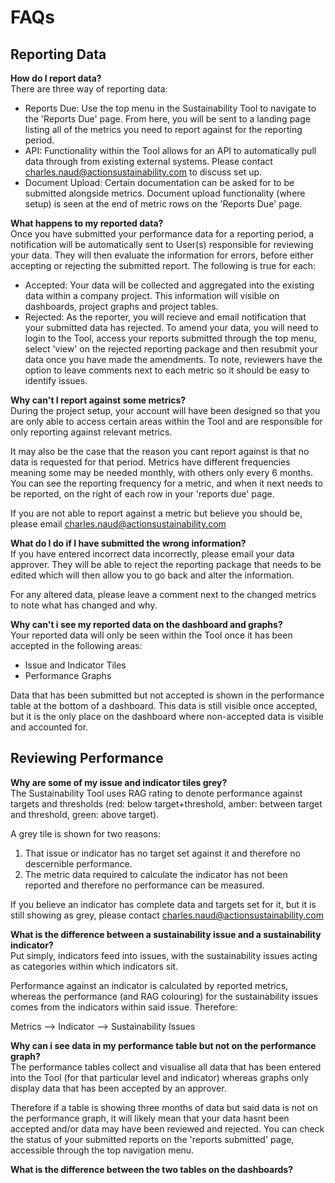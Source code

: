 #  FAQs

##  Reporting Data

**How do I report data?**  
There are three way of reporting data:
- Reports Due: Use the top menu in the Sustainability Tool to navigate to the 'Reports Due' page. From here, you will be sent to a landing page listing all of the metrics you need to report against for the reporting period.
- API: Functionality within the Tool allows for an API to automatically pull data through from existing external systems. Please contact charles.naud@actionsustainability.com to discuss set up.
- Document Upload: Certain documentation can be asked for to be submitted alongside metrics. Document upload functionality (where setup) is seen at the end of metric rows on the 'Reports Due' page.

**What happens to my reported data?**  
Once you have submitted your performance data for a reporting period, a notification will be automatically sent to User(s) responsible for reviewing your data. They will then evaluate the information for errors, before either accepting or rejecting the submitted report. The following is true for each:
- Accepted: Your data will be collected and aggregated into the existing data within a company project. This information will visible on dashboards, project graphs and project tables.
- Rejected: As the reporter, you will recieve and email notification that your submitted data has rejected. To amend your data, you will need to login to the Tool, access your reports submitted through the top menu, select 'view' on the rejected reporting package and then resubmit your data once you have made the amendments. To note, reviewers have the option to leave comments next to each metric so it should be easy to identify issues. 

**Why can't I report against some metrics?**  
During the project setup, your account will have been designed so that you are only able to access certain areas within the Tool and are responsible for only reporting against relevant metrics.

It may also be the case that the reason you cant report against is that no data is requested for that period. Metrics have different frequencies meaning some may be needed monthly, with others only every 6 months. You can see the reporting frequency for a metric, and when it next needs to be reported, on the right of each row in your 'reports due' page.

If you are not able to report against a metric but believe you should be, please email charles.naud@actionsustainability.com

**What do I do if I have submitted the wrong information?**  
If you have entered incorrect data incorrectly, please email your data approver. They will be able to reject the reporting package that needs to be edited which will then allow you to go back and alter the information.

For any altered data, please leave a comment next to the changed metrics to note what has changed and why.

**Why can't i see my reported data on the dashboard and graphs?**  
Your reported data will only be seen within the Tool once it has been accepted in the following areas:
- Issue and Indicator Tiles
- Performance Graphs

Data that has been submitted but not accepted is shown in the performance table at the bottom of a dashboard. This data is still visible once accepted, but it is the only place on the dashboard where non-accepted data is visible and accounted for. 

##  Reviewing Performance

**Why are some of my issue and indicator tiles grey?**  
The Sustainability Tool uses RAG rating to denote performance against targets and thresholds (red: below target+threshold, amber: between target and threshold, green: above target).

A grey tile is shown for two reasons:
1. That issue or indicator has no target set against it and therefore no descernible performance.
2. The metric data required to calculate the indicator has not been reported and therefore no performance can be measured.

If you believe an indicator has complete data and targets set for it, but it is still showing as grey, please contact charles.naud@actionsustainability.com

**What is the difference between a sustainability issue and a sustainability indicator?**  
Put simply, indicators feed into issues, with the sustainability issues acting as categories within which indicators sit.

Performance against an indicator is calculated by reported metrics, whereas the performance (and RAG colouring) for the sustainability issues comes from the indicators within said issue. Therefore:

Metrics --> Indicator --> Sustainability Issues

**Why can i see data in my performance table but not on the performance graph?**  
The performance tables collect and visualise all data that has been entered into the Tool (for that particular level and indicator) whereas graphs only display data that has been accepted by an approver.

Therefore if a table is showing three months of data but said data is not on the performance graph, it will likely mean that your data hasnt been accepted and/or data may have been reviewed and rejected. You can check the status of your submitted reports on the 'reports submitted' page, accessible through the top navigation menu.

**What is the difference between the two tables on the dashboards?**  


